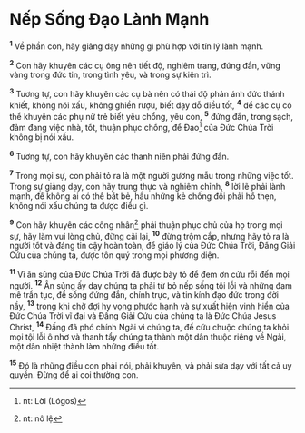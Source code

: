 # Nếp Sống Ðạo Lành Mạnh
<sup><b>1</b></sup> Về phần con, hãy giảng dạy những gì phù hợp với tín lý lành mạnh.

<sup><b>2</b></sup> Con hãy khuyên các cụ ông nên tiết độ, nghiêm trang, đứng đắn, vững vàng trong đức tin, trong tình yêu, và trong sự kiên trì.

<sup><b>3</b></sup> Tương tự, con hãy khuyên các cụ bà nên có thái độ phản ánh đức thánh khiết, không nói xấu, không ghiền rượu, biết dạy dỗ điều tốt, <sup><b>4</b></sup> để các cụ có thể khuyên các phụ nữ trẻ biết yêu chồng, yêu con, <sup><b>5</b></sup> đứng đắn, trong sạch, đảm đang việc nhà, tốt, thuận phục chồng, để Ðạo[^1] của Ðức Chúa Trời không bị nói xấu.

<sup><b>6</b></sup> Tương tự, con hãy khuyên các thanh niên phải đứng đắn.

<sup><b>7</b></sup> Trong mọi sự, con phải tỏ ra là một người gương mẫu trong những việc tốt. Trong sự giảng dạy, con hãy trung thực và nghiêm chỉnh, <sup><b>8</b></sup> lời lẽ phải lành mạnh, để không ai có thể bắt bẻ, hầu những kẻ chống đối phải hổ thẹn, không nói xấu chúng ta được điều gì.

<sup><b>9</b></sup> Con hãy khuyên các công nhân[^2] phải thuận phục chủ của họ trong mọi sự, hãy làm vui lòng chủ, đừng cãi lại, <sup><b>10</b></sup> đừng trộm cắp, nhưng hãy tỏ ra là người tốt và đáng tin cậy hoàn toàn, để giáo lý của Ðức Chúa Trời, Ðấng Giải Cứu của chúng ta, được tôn quý trong mọi phương diện.

<sup><b>11</b></sup> Vì ân sủng của Ðức Chúa Trời đã được bày tỏ để đem ơn cứu rỗi đến mọi người. <sup><b>12</b></sup> Ân sủng ấy dạy chúng ta phải từ bỏ nếp sống tội lỗi và những đam mê trần tục, để sống đứng đắn, chính trực, và tin kính đạo đức trong đời nầy, <sup><b>13</b></sup> trong khi chờ đợi hy vọng phước hạnh và sự xuất hiện vinh hiển của Ðức Chúa Trời vĩ đại và Ðấng Giải Cứu của chúng ta là Ðức Chúa Jesus Christ, <sup><b>14</b></sup> Ðấng đã phó chính Ngài vì chúng ta, để cứu chuộc chúng ta khỏi mọi tội lỗi ô nhơ và thanh tẩy chúng ta thành một dân thuộc riêng về Ngài, một dân nhiệt thành làm những điều tốt.

<sup><b>15</b></sup> Ðó là những điều con phải nói, phải khuyên, và phải sửa dạy với tất cả uy quyền. Ðừng để ai coi thường con.

[^1]: nt: Lời (Lógos)
[^2]: nt: nô lệ
